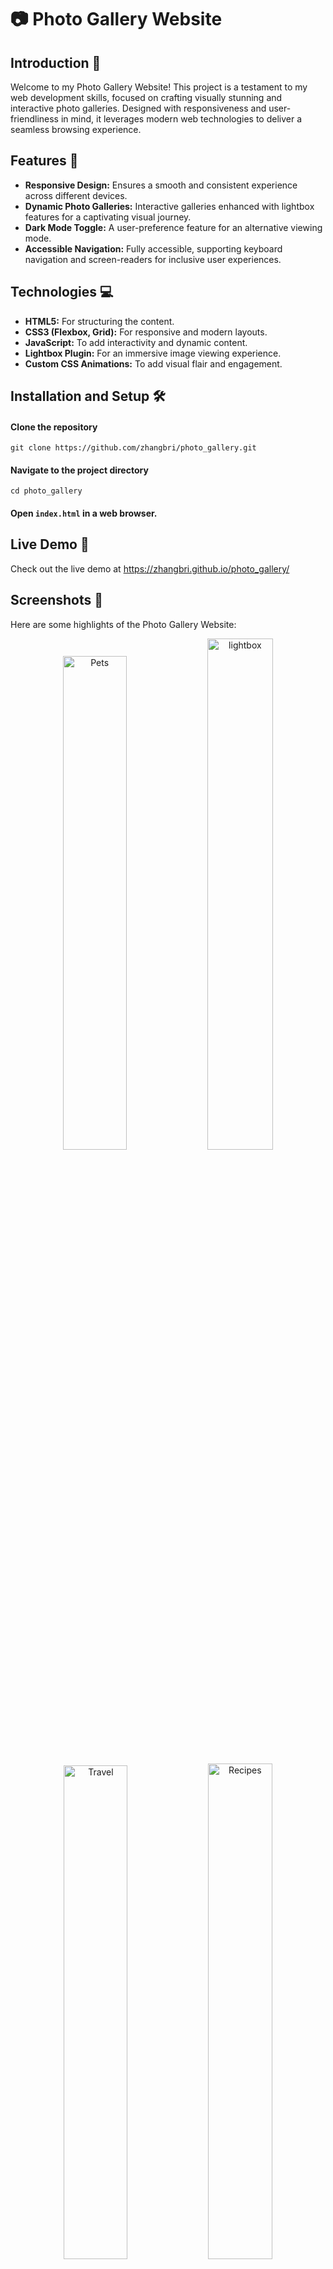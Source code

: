 # 📷 Photo Gallery Website

## Introduction 🌟
Welcome to my Photo Gallery Website! This project is a testament to my web development skills, focused on crafting visually stunning and interactive photo galleries. Designed with responsiveness and user-friendliness in mind, it leverages modern web technologies to deliver a seamless browsing experience.

## Features 🚀
- **Responsive Design:** Ensures a smooth and consistent experience across different devices.
- **Dynamic Photo Galleries:** Interactive galleries enhanced with lightbox features for a captivating visual journey.
- **Dark Mode Toggle:** A user-preference feature for an alternative viewing mode.
- **Accessible Navigation:** Fully accessible, supporting keyboard navigation and screen-readers for inclusive user experiences.

## Technologies 💻
- **HTML5:** For structuring the content.
- **CSS3 (Flexbox, Grid):** For responsive and modern layouts.
- **JavaScript:** To add interactivity and dynamic content.
- **Lightbox Plugin:** For an immersive image viewing experience.
- **Custom CSS Animations:** To add visual flair and engagement.

## Installation and Setup 🛠️
#### Clone the repository
```
git clone https://github.com/zhangbri/photo_gallery.git
```
#### Navigate to the project directory
```
cd photo_gallery
```
#### Open `index.html` in a web browser.

## Live Demo 🔗
Check out the live demo at https://zhangbri.github.io/photo_gallery/

## Screenshots 📸
Here are some highlights of the Photo Gallery Website:
<p align="center">
  <img src="https://github.com/zhangbri/photo_gallery/assets/115335041/e586aa10-0c0d-4b87-9aa4-132bca4c3636" alt="Pets" width="45%">
  <img src="https://github.com/zhangbri/photo_gallery/assets/115335041/d99e4266-cbd0-4936-a650-f175dfe02b0c" alt="lightbox" width="45.8%">
</p>
<p align="center">
  <img src="https://github.com/zhangbri/photo_gallery/assets/115335041/878c8001-32b1-4fe1-8a2a-d23928104852" alt="Travel" width="45%">
  <img src="https://github.com/zhangbri/photo_gallery/assets/115335041/ad220166-dfe9-476d-bf64-c0d916b4b439" alt="Recipes" width="45.1%">
</p>


## Feedback and Contact 📬
I value your feedback! Contact me at [zhangbri@umich.edu](mailto:zhangbri@umich.edu) or connect on [LinkedIn](https://www.linkedin.com/in/zhangbri/).
